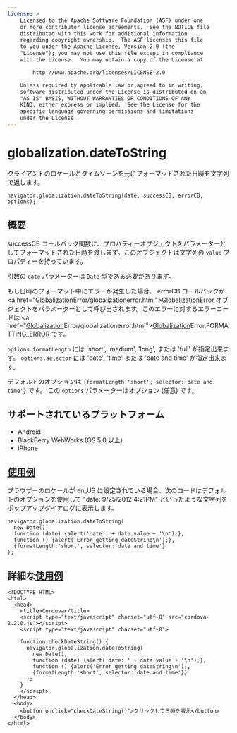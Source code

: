 ```yaml
---
license: >
    Licensed to the Apache Software Foundation (ASF) under one
    or more contributor license agreements.  See the NOTICE file
    distributed with this work for additional information
    regarding copyright ownership.  The ASF licenses this file
    to you under the Apache License, Version 2.0 (the
    "License"); you may not use this file except in compliance
    with the License.  You may obtain a copy of the License at

        http://www.apache.org/licenses/LICENSE-2.0

    Unless required by applicable law or agreed to in writing,
    software distributed under the License is distributed on an
    "AS IS" BASIS, WITHOUT WARRANTIES OR CONDITIONS OF ANY
    KIND, either express or implied.  See the License for the
    specific language governing permissions and limitations
    under the License.
---
```


globalization.dateToString
===========

クライアントのロケールとタイムゾーンを元にフォーマットされた日時を文字列で返します。

    navigator.globalization.dateToString(date, successCB, errorCB, options);

概要
-----------

successCB コールバック関数に、プロパティーオブジェクトをパラメーターとしてフォーマットされた日時を渡します。このオブジェクトは文字列の ``value`` プロパティーを持っています。

引数の ``date`` パラメーターは ``Date`` 型である必要があります。

もし日時のフォーマット中にエラーが発生した場合、 errorCB コールバックが <a href="<a href="globalization.html">Globalization</a>Error/globalizationerror.html"><a href="globalization.html">Globalization</a>Error</a> オブジェクトをパラメーターとして呼び出されます。このエラーに対するエラーコードは <a href="<a href="globalization.html">Globalization</a>Error/globalizationerror.html"><a href="globalization.html">Globalization</a>Error</a>.FORMATTING\_ERROR です。

`options.formatLength` には 'short', 'medium', 'long', または 'full' が指定出来ます。
`options.selector` には 'date', 'time' または 'date and time' が指定出来ます。

デフォルトのオプションは `{formatLength:'short', selector:'date and time'}` です。
この `options` パラメーターはオプション (任意) です。


サポートされているプラットフォーム
-------------------

- Android
- BlackBerry WebWorks (OS 5.0 以上)
- iPhone

<a href="../storage/storage.opendatabase.html">使用例</a>
-------------

ブラウザーのロケールが en\_US に設定されている場合、次のコードはデフォルトのオプションを使用して "date: 9/25/2012 4:21PM" といったような文字列をポップアップダイアログに表示します。

    navigator.globalization.dateToString(
      new Date(),
      function (date) {alert('date:' + date.value + '\n');},
      function () {alert('Error getting dateString\n');},
      {formatLength:'short', selector:'date and time'}
    );

詳細な<a href="../storage/storage.opendatabase.html">使用例</a>
------------

    <!DOCTYPE HTML>
    <html>
      <head>
        <title>Cordova</title>
        <script type="text/javascript" charset="utf-8" src="cordova-2.2.0.js"></script>
        <script type="text/javascript" charset="utf-8">

        function checkDateString() {
          navigator.globalization.dateToString(
            new Date(),
            function (date) {alert('date: ' + date.value + '\n');},
            function () {alert('Error getting dateString\n');,
            {formatLength:'short', selector:'date and time'}}
          );
        }
        </script>
      </head>
      <body>
        <button onclick="checkDateString()">クリックして日時を表示</button>
      </body>
    </html>


